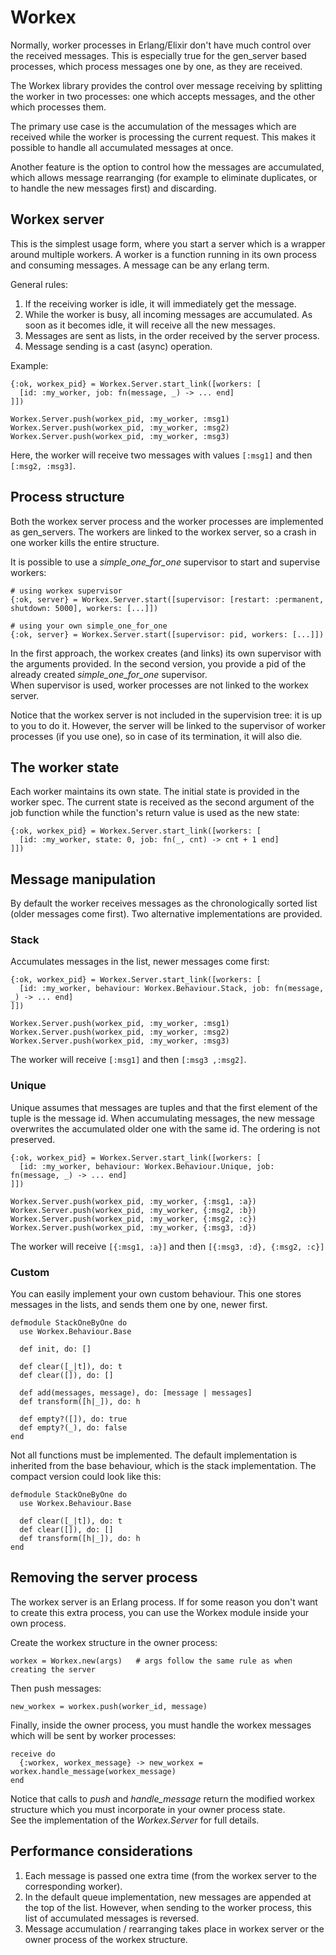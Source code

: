 # Workex

Normally, worker processes in Erlang/Elixir don't have much control over the received messages. This is especially true for the gen_server based processes, which process messages one by one, as they are received.

The Workex library provides the control over message receiving by splitting the worker in two processes: one which accepts messages, and the other which processes them.

The primary use case is the accumulation of the messages which are received while the worker is processing the current request. This makes it possible to handle all accumulated messages at once.

Another feature is the option to control how the messages are accumulated, which allows message rearranging (for example to eliminate duplicates, or to handle the new messages first) and discarding.

## Workex server

This is the simplest usage form, where you start a server which is a wrapper around multiple workers. A worker is a function running in its own process and consuming messages. A message can be any erlang term.

General rules:
  1. If the receiving worker is idle, it will immediately get the message.
  2. While the worker is busy, all incoming messages are accumulated. As soon as it becomes idle, it will receive all the new messages.
  3. Messages are sent as lists, in the order received by the server process.
  4. Message sending is a cast (async) operation.

Example:

    {:ok, workex_pid} = Workex.Server.start_link([workers: [
      [id: :my_worker, job: fn(message, _) -> ... end]
    ]])
  
    Workex.Server.push(workex_pid, :my_worker, :msg1)
    Workex.Server.push(workex_pid, :my_worker, :msg2)
    Workex.Server.push(workex_pid, :my_worker, :msg3)
    
Here, the worker will receive two messages with values `[:msg1]` and then `[:msg2, :msg3]`.

## Process structure

Both the workex server process and the worker processes are implemented as gen_servers. The workers are linked to the workex server, so a crash in one worker kills the entire structure.

It is possible to use a _simple\_one\_for\_one_ supervisor to start and supervise workers:

    # using workex supervisor
    {:ok, server} = Workex.Server.start([supervisor: [restart: :permanent, shutdown: 5000], workers: [...]])
    
    # using your own simple_one_for_one
    {:ok, server} = Workex.Server.start([supervisor: pid, workers: [...]])
    
In the first approach, the workex creates (and links) its own supervisor with the arguments provided. In the second version, you provide a pid of the already created _simple\_one\_for\_one_ supervisor.  
When supervisor is used, worker processes are not linked to the workex server.

Notice that the workex server is not included in the supervision tree: it is up to you to do it. However, the server will be linked to the supervisor of worker processes (if you use one), so in case of its termination, it will also die.

## The worker state

Each worker maintains its own state. The initial state is provided in the worker spec. The current state is received as the second argument of the job function while the function's return value is used as the new state:

    {:ok, workex_pid} = Workex.Server.start_link([workers: [
      [id: :my_worker, state: 0, job: fn(_, cnt) -> cnt + 1 end]
    ]])
    
## Message manipulation

By default the worker receives messages as the chronologically sorted list (older messages come first). Two alternative implementations are provided.

### Stack

Accumulates messages in the list, newer messages come first:

    {:ok, workex_pid} = Workex.Server.start_link([workers: [
      [id: :my_worker, behaviour: Workex.Behaviour.Stack, job: fn(message, _) -> ... end]
    ]])
  
    Workex.Server.push(workex_pid, :my_worker, :msg1)
    Workex.Server.push(workex_pid, :my_worker, :msg2)
    Workex.Server.push(workex_pid, :my_worker, :msg3)
    
The worker will receive `[:msg1]` and then `[:msg3 ,:msg2]`.

### Unique

Unique assumes that messages are tuples and that the first element of the tuple is the message id. When accumulating messages, the new message overwrites the accumulated older one with the same id. The ordering is not preserved.

    {:ok, workex_pid} = Workex.Server.start_link([workers: [
      [id: :my_worker, behaviour: Workex.Behaviour.Unique, job: fn(message, _) -> ... end]
    ]])
  
    Workex.Server.push(workex_pid, :my_worker, {:msg1, :a})
    Workex.Server.push(workex_pid, :my_worker, {:msg2, :b})
    Workex.Server.push(workex_pid, :my_worker, {:msg2, :c})
    Workex.Server.push(workex_pid, :my_worker, {:msg3, :d})
    
The worker will receive `[{:msg1, :a}]` and then `[{:msg3, :d}, {:msg2, :c}]`

### Custom

You can easily implement your own custom behaviour. This one stores messages in the lists, and sends them one by one, newer first.

    defmodule StackOneByOne do
      use Workex.Behaviour.Base

      def init, do: []
      
      def clear([_|t]), do: t
      def clear([]), do: []

      def add(messages, message), do: [message | messages]
      def transform([h|_]), do: h

      def empty?([]), do: true
      def empty?(_), do: false
    end

Not all functions must be implemented. The default implementation is inherited from the base behaviour, which is the stack implementation. The compact version could look like this:

    defmodule StackOneByOne do
      use Workex.Behaviour.Base

      def clear([_|t]), do: t
      def clear([]), do: []
      def transform([h|_]), do: h
    end

## Removing the server process

The workex server is an Erlang process. If for some reason you don't want to create this extra process, you can use the Workex module inside your own process. 

Create the workex structure in the owner process:

    workex = Workex.new(args)   # args follow the same rule as when creating the server

Then push messages:

    new_workex = workex.push(worker_id, message)


Finally, inside the owner process, you must handle the workex messages which will be sent by worker processes:

    receive do
      {:workex, workex_message} -> new_workex = workex.handle_message(workex_message)
    end

Notice that calls to _push_ and _handle\_message_ return the modified workex structure which you must incorporate in your owner process state.  
See the implementation of the _Workex.Server_ for full details.

## Performance considerations

1. Each message is passed one extra time (from the workex server to the corresponding worker).
2. In the default queue implementation, new messages are appended at the top of the list. However, when sending to the worker process, this list of accumulated messages is reversed.
3. Message accumulation / rearranging takes place in workex server or the owner process of the workex structure.
